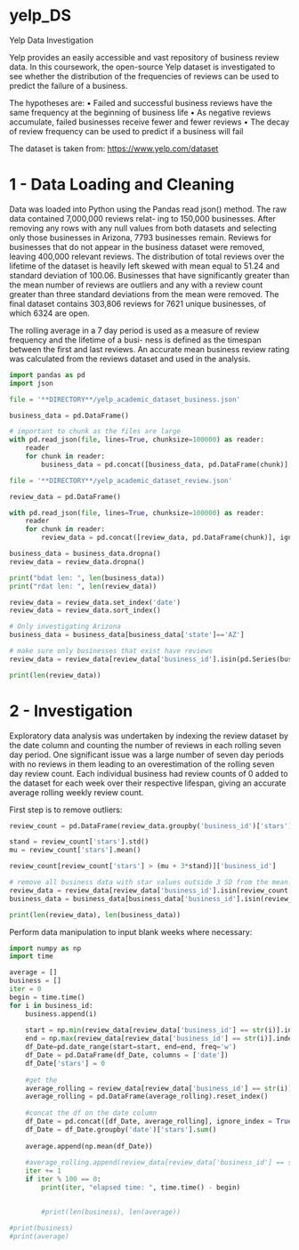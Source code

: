 # yelp_DS
Yelp Data Investigation

Yelp provides an easily accessible and vast repository of business review data. In this coursework, the open-source Yelp dataset is investigated to see whether the distribution of the frequencies of reviews can be used to predict the failure of a business. 

The hypotheses are:
• Failed and successful business reviews have the same frequency at the beginning of business life • As negative reviews accumulate, failed businesses receive fewer and fewer reviews
• The decay of review frequency can be used to predict if a business will fail


The dataset is taken from: https://www.yelp.com/dataset 


# 1 - Data Loading and Cleaning 

Data was loaded into Python using the Pandas read json() method. The raw data contained 7,000,000 reviews relat- ing to 150,000 businesses. After removing any rows with any null values from both datasets and selecting only those businesses in Arizona, 7793 businesses remain. Reviews for businesses that do not appear in the business dataset were removed, leaving 400,000 relevant reviews. The distribution of total reviews over the lifetime of the dataset is heavily left skewed with mean equal to 51.24 and standard deviation of 100.06. Businesses that have significantly greater than the mean number of reviews are outliers and any with a review count greater than three standard deviations from the mean were removed. The final dataset contains 303,806 reviews for 7621 unique businesses, of which 6324 are open.

The rolling average in a 7 day period is used as a measure of review frequency and the lifetime of a busi- ness is defined as the timespan between the first and last reviews. An accurate mean business review rating was calculated from the reviews dataset and used in the analysis.

```python
import pandas as pd
import json

file = '**DIRECTORY**/yelp_academic_dataset_business.json'

business_data = pd.DataFrame()

# important to chunk as the files are large
with pd.read_json(file, lines=True, chunksize=100000) as reader:
    reader
    for chunk in reader:
        business_data = pd.concat([business_data, pd.DataFrame(chunk)], ignore_index = True)

file = '**DIRECTORY**/yelp_academic_dataset_review.json'

review_data = pd.DataFrame()

with pd.read_json(file, lines=True, chunksize=100000) as reader:
    reader
    for chunk in reader:
        review_data = pd.concat([review_data, pd.DataFrame(chunk)], ignore_index = True)

business_data = business_data.dropna()
review_data = review_data.dropna()

print("bdat len: ", len(business_data))
print("rdat len: ", len(review_data))

review_data = review_data.set_index('date')
review_data = review_data.sort_index()

# Only investigating Arizona
business_data = business_data[business_data['state']=='AZ']

# make sure only businesses that exist have reviews
review_data = review_data[review_data['business_id'].isin(pd.Series(business_data['business_id']))]

print(len(review_data))

```

# 2 - Investigation

Exploratory data analysis was undertaken by indexing the review dataset by the date column and counting the number of reviews in each rolling seven day period. One significant issue was a large number of seven day periods with no reviews in them leading to an overestimation of the rolling seven day review count. Each individual business had review counts of 0 added to the dataset for each week over their respective lifespan, giving an accurate average rolling weekly review count.

First step is to remove outliers:
```python
review_count = pd.DataFrame(review_data.groupby('business_id')['stars'].count()).reset_index()

stand = review_count['stars'].std()
mu = review_count['stars'].mean()

review_count[review_count['stars'] > (mu + 3*stand)]['business_id']

# remove all business data with star values outside 3 SD from the mean.
review_data = review_data[review_data['business_id'].isin(review_count[review_count['stars'] <= (mu + 3*stand)]['business_id'])]
business_data = business_data[business_data['business_id'].isin(review_count[review_count['stars'] <= (mu + 3*stand)]['business_id'])]

print(len(review_data), len(business_data))
```

Perform data manipulation to input blank weeks where necessary:
```python
import numpy as np
import time

average = []
business = []
iter = 0
begin = time.time()
for i in business_id:
    business.append(i)
    
    start = np.min(review_data[review_data['business_id'] == str(i)].index)
    end = np.max(review_data[review_data['business_id'] == str(i)].index)
    df_Date=pd.date_range(start=start, end=end, freq='w')
    df_Date = pd.DataFrame(df_Date, columns = ['date'])
    df_Date['stars'] = 0
    
    #get the 
    average_rolling = review_data[review_data['business_id'] == str(i)]['stars'].rolling('7d').count()
    average_rolling = pd.DataFrame(average_rolling).reset_index()
    
    #concat the df on the date column
    df_Date = pd.concat([df_Date, average_rolling], ignore_index = True)
    df_Date = df_Date.groupby('date')['stars'].sum()
    
    average.append(np.mean(df_Date))
    
    #average_rolling.append(review_data[review_data['business_id'] == str(i)]['stars'].rolling('7d').count().mean())
    iter += 1
    if iter % 100 == 0:
        print(iter, "elapsed time: ", time.time() - begin)
    

        #print(len(business), len(average))

#print(business)
#print(average)
```
